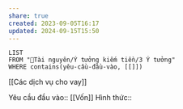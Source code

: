 ```yaml
---
share: true
created: 2023-09-05T16:17
updated: 2024-09-15T15:50
---
```

```dataview
LIST
FROM "📜Tài nguyên/Ý tưởng kiếm tiền/3 Ý tưởng" 
WHERE contains(yêu-cầu-đầu-vào, [[]])
```

[[Các dịch vụ cho vay]]

Yêu cầu đầu vào:: [[Vốn]]
Hình thức::
